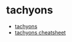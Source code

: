 # tachyons

- [tachyons](http://tachyons.io/)
- [tachyons cheatsheet](https://roperzh.github.io/tachyons-cheatsheet/)
